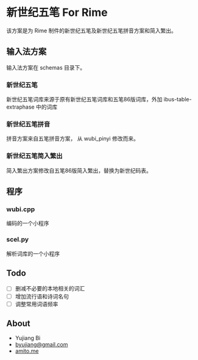 # 新世纪五笔 For Rime
该方案是为 Rime 制件的新世纪五笔及新世纪五笔拼音方案和简入繁出。

## 输入法方案
输入法方案在 schemas 目录下。

### 新世纪五笔
新世纪五笔词库来源于原有新世纪五笔词库和五笔86版词库，外加 ibus-table-extraphase 中的词库

### 新世纪五笔拼音
拼音方案来自五笔拼音方案， 从 wubi_pinyi 修改而来。

### 新世纪五笔简入繁出
简入繁出方案修改自五笔86版简入繁出，替换为新世纪码表。

## 程序

### wubi.cpp
编码的一个小程序
### scel.py
解析词库的一个小程序

## Todo
- [ ] 删减不必要的本地相关的词汇
- [ ] 增加流行语和诗词名句
- [ ] 调整常用词语频率

## About

- Yujiang Bi
- [byujiang@gmail.com](mailto:byujiang@gmail.com)
- [amito.me](amito.me)
